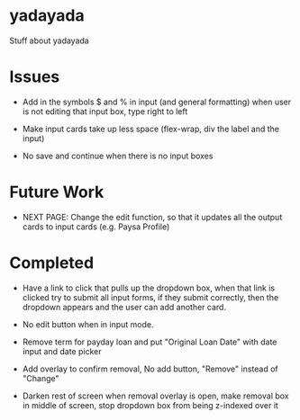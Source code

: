 # yadayada
Stuff about yadayada

# Issues
- Add in the symbols $ and % in input (and general formatting) when user is not editing that input box, type right to left

- Make input cards take up less space (flex-wrap, div the label and the input)

- No save and continue when there is no input boxes

# Future Work
- NEXT PAGE: Change the edit function, so that it updates all the output cards to input cards (e.g. Paysa Profile)

# Completed

- Have a link to click that pulls up the dropdown box, when that link is clicked try to submit all input forms, if they submit correctly, then the dropdown appears and the user can add another card.

- No edit button when in input mode.

- Remove term for payday loan and put "Original Loan Date" with date input and date picker

- Add overlay to confirm removal, No add button, "Remove" instead of "Change"

- Darken rest of screen when removal overlay is open, make removal box in middle of screen, stop dropdown box from being z-indexed over it